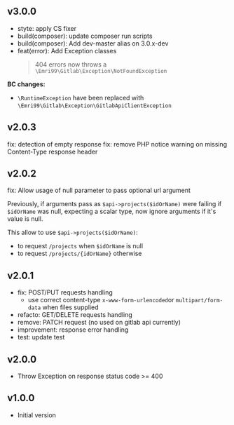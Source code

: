## v3.0.0
* styte: apply CS fixer
* build(composer): update composer run scripts
* build(composer): Add dev-master alias on 3.0.x-dev
* feat(error): Add Exception classes
  > 404 errors now throws a `\Emri99\Gitlab\Exception\NotFoundException`

**BC changes:**
* `\RuntimeException` have been replaced with `\Emri99\Gitlab\Exception\GitlabApiClientException`

## v2.0.3
fix: detection of empty response
fix: remove PHP notice warning on missing Content-Type response header

## v2.0.2
fix: Allow usage of null parameter to pass optional url argument

Previously, if arguments pass as `$api->projects($idOrName)` were failing if `$idOrName` was null, expecting a scalar type, now ignore arguments if it's value is null.

This allow to use `$api->projects($idOrName)`:
* to request `/projects` when `$idOrName` is null
* to request `/projects/{idOrName}` otherwise

## v2.0.1
* fix: POST/PUT requests handling
  * use correct content-type `x-www-form-urlencoded`or `multipart/form-data` when files supplied
* refacto: GET/DELETE requests handling
* remove: PATCH request (no used on gitlab api currently)
* improvement: response error handling
* test: update test

## v2.0.0
* Throw Exception on response status code >= 400

## v1.0.0
* Initial version


